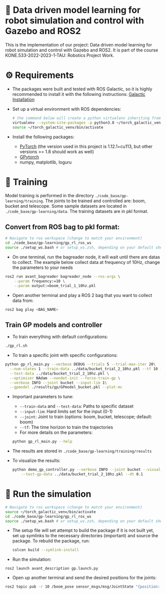 # 🤖 Data driven model learning for robot simulation and control with Gazebo and ROS2

This is the implementation of our project: Data driven model learning for robot
simulation and control with Gazebo and ROS2.
It is part of the course KONE.533-2022-2023-1-TAU: Robotics Project Work.

# ⚙ Requirements

- The packages were built and tested with ROS Galactic, so it is highly recommended to
  install it with the following instructions:
  [Galactic Installation](https://docs.ros.org/en/galactic/Installation.html)

- Set up a virtual environment with ROS dependencies:

  ```bash
  # the command below will create a python virtualenv inheriting from system packages
  virtualenv --system-site-packages -p python3.8 ~/torch_galactic_venv
  source ~/torch_galactic_venv/bin/activate
  ```

- Install the following packages:

  - [PyTorch](https://pytorch.org/get-started/previous-versions/) (the version used in
    this project is 1.12.1+cu113, but other versions >= 1.8 should work as well)
  - [GPytorch](https://gpytorch.ai/#install)
  - numpy, matplotlib, loguru

# 🚀 Training

Model training is performed in the directory `./code_base/gp-learning/training`. The
joints to be trained and controlled are: boom, bucket and telescope. Some sample
datasets are located in `./code_base/gp-learning/data`. The training datasets are in pkl
format.

## Convert from ROS bag to pkl format:

```bash
# Navigate to ros workspace (change to match your environment)
cd ./code_base/gp-learning/gp_rl_ros_ws
source ./setup_ws.bash # or setup_ws.zsh, depending on your default shell
```

- On one terminal, run the bagreader node, it will wait until there are datas to collect.
  The example below collect data at frequency of 10Hz, change the parameters to your needs

```bash
ros2 run avant_bagreader bagreader_node --ros-args \
    --param frequency:=10 \
    --param output:=boom_trial_1_10hz.pkl
```

- Open another terminal and play a ROS 2 bag that you want to collect data from:

```bash
ros2 bag play <BAG_NAME>
```

## Train GP models and controller

- To train everything with default configurations:

```bash
./gp_rl.sh
```

- To train a specific joint with specific configurations:

```bash
python gp_rl_main.py --verbose DEBUG --trials 5 --trial-max-iter 20\
  --num-states 1 --train-data ../data/bucket_trial_2_10hz.pkl --tf 10 --dt 0.1\
  --test-data ../data/bucket_trial_2_10hz.pkl \
  --optimizer NAdam --nondet-init --force-train-gp \
  --verbose INFO --joint bucket --input-lim 1\
  --gpmodel ./results/gp/GPmodel_bucket.pkl --plot-mc
```

- Important parameters to tune:

  - `--train-data` and `--test-data`: Paths to specific dataset
  - `--input-lim`: Hard limits set for the input (0-1)
  - `--joint`: Joint to train (options: boom, bucket, telescope; default: boom)
  - `--tf`: The time horizon to train the trajectories
  - For more details on the parameters:

  ```bash
  python gp_rl_main.py --help
  ```

- The results are stored in `./code_base/gp-learning/training/results`
- To visualize the results:
  ```bash
  python demo_gp_controller.py --verbose INFO --joint bucket --visualize-gp \
      --test-gp-data ../data/bucket_trial_2_10hz.pkl --dt 0.1
  ```

# 🧰 Run the simulation

```bash
# Navigate to ros workspace (change to match your environment)
source ~/torch_galactic_venv/bin/activate
cd ./code_base/gp-learning/gp_rl_ros_ws
source ./setup_ws.bash # or setup_ws.zsh, depending on your default shell
```

- The setup file will set attempt to build the package if it is not built yet, set up
  symlinks to the necessary directories (important) and source the package. To rebuild
  the package, run:
  ```bash
  colcon build --symlink-install
  ```
- Run the simulation:

```
ros2 launch avant_description gp.launch.py
```

- Open up another terminal and send the desired positions for the joints:

```bash
ros2 topic pub -r 10 /boom_pose sensor_msgs/msg/JointState "{position: [0.5, 0.2, 0.4]}"
```

